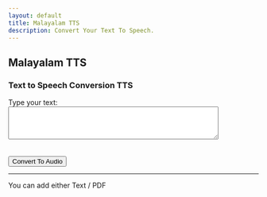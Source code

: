 ```yaml
---
layout: default
title: Malayalam TTS
description: Convert Your Text To Speech.
---
```


<link rel="stylesheet" href="styles.css">

<h2 class="centered-text" style="font-weight: bold;">Malayalam TTS</h2>

<h3>Text to Speech Conversion TTS</h3>

<form action="process-text" method="post">
  <label for="text-input">Type your text:</label>
  <textarea id="text-input" name="user-text" rows="4" cols="50"></textarea>
  <br><br><br>
  <button type="button" id="convertButton" class="btn btn-custom">Convert To Audio</button>
</form>

<hr class="centered-line">

<p class="centered-text">You can add either Text / PDF</p>

<!-- Include your JavaScript code here -->
<script>
  document.addEventListener('DOMContentLoaded', () => {
    const convertButton = document.querySelector('.btn-custom');
    const userInput = document.getElementById('text-input');
    const audioElement = document.getElementById('audioElement');

    convertButton.addEventListener('click', async () => {
      try {
        const text = userInput.value;
        
        // Load the model (replace the URL with the actual model URL)
        const model = await tf.loadLayersModel("https://github.com/YusraMoidutty/tts.github.io/releases/download/v1.0/model_weights.hdf5");

        // Process the text and generate audio (replace with your actual code)
        const audioData = await generateAudioFromText(model, text);

        // Set audio data as a playable source
        const audioUrl = URL.createObjectURL(new Blob([audioData], { type: 'audio/wav' }));
        audioElement.src = audioUrl;
        audioElement.play();
      } catch (error) {
        console.error('Error:', error);
      }
    });
  });
</script>


